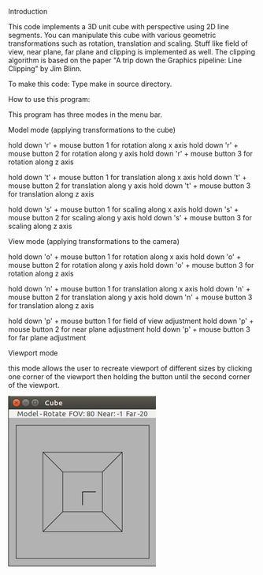 Introduction

This code implements a 3D unit cube with perspective using 2D line segments. You can manipulate this cube with various geometric transformations such as rotation, translation and scaling. Stuff like field of view, near plane, far plane and clipping is implemented as well. The clipping algorithm is based on the paper "A trip down the Graphics pipeline: Line Clipping" by Jim Blinn.

To make this code:
Type make in source directory.

How to use this program:

This program has three modes in the menu bar.

Model mode (applying transformations to the cube)

hold down 'r' + mouse button 1 for rotation along x axis
hold down 'r' + mouse button 2 for rotation along y axis
hold down 'r' + mouse button 3 for rotation along z axis

hold down 't' + mouse button 1 for translation along x axis
hold down 't' + mouse button 2 for translation along y axis
hold down 't' + mouse button 3 for translation along z axis

hold down 's' + mouse button 1 for scaling along x axis
hold down 's' + mouse button 2 for scaling along y axis
hold down 's' + mouse button 3 for scaling along z axis

View mode (applying transformations to the camera)

hold down 'o' + mouse button 1 for rotation along x axis
hold down 'o' + mouse button 2 for rotation along y axis
hold down 'o' + mouse button 3 for rotation along z axis

hold down 'n' + mouse button 1 for translation along x axis
hold down 'n' + mouse button 2 for translation along y axis
hold down 'n' + mouse button 3 for translation along z axis

hold down 'p' + mouse button 1 for field of view adjustment
hold down 'p' + mouse button 2 for near plane adjustment
hold down 'p' + mouse button 3 for far plane adjustment

Viewport mode 

this mode allows the user to recreate viewport of different sizes by clicking one corner of the viewport then holding the button until the second corner of the viewport.

![Alt text](https://github.com/markqian/3D-cube-with-perspective/blob/master/Screenshot%20from%202015-01-17%2023:32:02.png)
